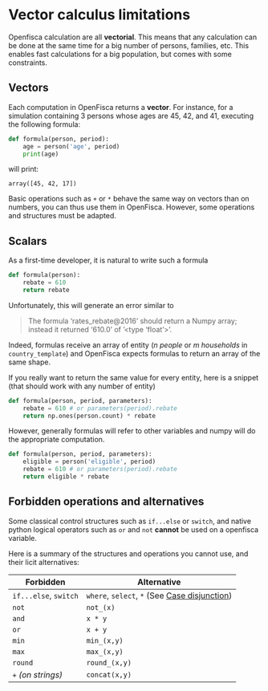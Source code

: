 # Vector calculus limitations

Openfisca calculation are all **vectorial**. This means that any calculation can be done at the same time for a big number of persons, families, etc.
This enables fast calculations for a big population, but comes with some constraints.

## Vectors

Each computation in OpenFisca returns a **vector**. For instance, for a simulation containing 3 persons whose ages are 45, 42, and 41, executing the following formula:

```py
def formula(person, period):
    age = person('age', period)
    print(age)     
```

will print:
```
array([45, 42, 17])
```

Basic operations such as `+` or `*` behave the same way on vectors than on numbers, you can thus use them in OpenFisca. However, some operations and structures must be adapted.

## Scalars

As a first-time developer, it is natural to write such a formula
```py
def formula(person):
    rebate = 610
    return rebate
```
Unfortunately, this will generate an error similar to
> The formula ‘rates_rebate@2016’ should return a Numpy array; instead it returned ‘610.0’ of ’<type ‘float’>’.

Indeed, formulas receive an array of entity (*n* _people_ or *m* _households_ in `country_template`) and OpenFisca expects formulas to return an array of the same shape.

If you really want to return the same value for every entity, here is a snippet (that should work with any number of entity)
```py
def formula(person, period, parameters):
    rebate = 610 # or parameters(period).rebate
    return np.ones(person.count) * rebate
```

However, generally formulas will refer to other variables and numpy will do the appropriate computation.
```py
def formula(person, period, parameters):
    eligible = person('eligible', period)
    rebate = 610 # or parameters(period).rebate
    return eligible * rebate
```

## Forbidden operations and alternatives

Some classical control structures such as `if...else` or `switch`, and native python logical operators such as `or` and `not` **cannot** be used on a openfisca variable.

Here is a summary of the structures and operations you cannot use, and their licit alternatives:


| Forbidden             | Alternative                                                             |
|-----------------------|-------------------------------------------------------------------------|
| `if...else`, `switch` | `where`, `select`, `*` (See [Case disjunction](30_case_disjunction.md)) |
| `not`                 | `not_(x)`                                                               |
| `and`                 | `x * y`                                                                 |
| `or`                  | `x + y`                                                                 |
| `min`                 | `min_(x,y)`                                                             |
| `max`                 | `max_(x,y)`                                                             |
| `round`               | `round_(x,y)`                                                           |
| `+` _(on strings)_    | `concat(x,y)`                                                           |
